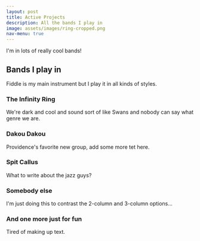 ```yaml
---
layout: post
title: Active Projects
description: All the bands I play in
image: assets/images/ring-cropped.png
nav-menu: true
---
```


I'm in lots of really cool bands!

<h2 id="content">Bands I play in</h2>
<p>Fiddle is my main instrument but I play it in all kinds of styles.</p>
<div class="row">
	<div class="6u 12u$(small)">
		<h3>The Infinity Ring</h3>
		<p>We're dark and cool and sound sort of like Swans and nobody can say what genre we are.</p>
	</div>
	<div class="6u$ 12u$(small)">
		<h3>Dakou Dakou</h3>
		<p>Providence's favorite new group, add some more tet here.</p>
	</div>
	<!-- Break -->
	<div class="4u 12u$(medium)">
		<h3>Spit Callus</h3>
		<p>What to write about the jazz guys?</p>
	</div>
	<div class="4u 12u$(medium)">
		<h3>Somebody else</h3>
		<p>I'm just doing this to contrast the 2-column and 3-column options...</p>
	</div>
	<div class="4u$ 12u$(medium)">
		<h3>And one more just for fun</h3>
		<p>Tired of making up text.</p>
	</div>
</div>